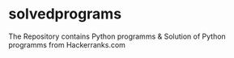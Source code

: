 # solvedprograms
The Repository contains Python programms & Solution of Python programms from Hackerranks.com
